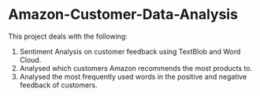 # Amazon-Customer-Data-Analysis

This project deals with the following:
1. Sentiment Analysis on customer feedback using TextBlob and Word Cloud. 
2. Analysed which customers Amazon recommends the most products to.
3. Analysed the most frequently used words in the positive and negative feedback of customers.
